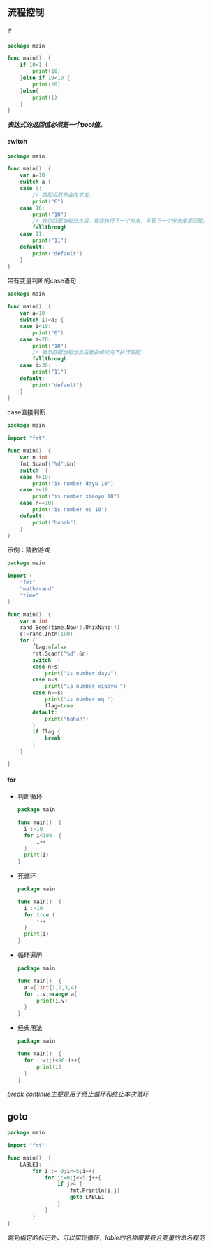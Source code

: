 ## 流程控制

#### if

```go
package main

func main()  {
	if 10>1 {
		print(10)
	}else if 10<10 {
		print(20)
	}else{
		print(1)
	}
}
```

***表达式的返回值必须是一个bool值。***

#### switch

```go
package main

func main()  {
	var a=10
	switch a {
	case 6:
        // 匹配后就不会向下走。
		print("6")
	case 10:
		print("10")
        // 表示匹配当前分支后，还会执行下一个分支，不管下一个分支是否匹配。
		fallthrough
	case 11:
		print("11")
	default:
		print("default")
	}
}
```

带有变量判断的case语句

```go
package main

func main()  {
	var a=10
	switch i:=a; {
	case i<10:
		print("6")
	case i<20:
		print("10")
		// 表示匹配当前分支后还会继续向下执行匹配
		fallthrough
	case i>30:
		print("11")
	default:
		print("default")
	}
}
```

case直接判断

```go
package main

import "fmt"

func main()  {
	var n int
	fmt.Scanf("%d",&n)
	switch  {
	case n>10:
		print("is number dayu 10")
	case n<10:
		print("is number xiaoyu 10")
	case n==10:
		print("is number eq 10")
	default:
		print("hahah")
	}
}
```

示例：猜数游戏

```go
package main

import (
	"fmt"
	"math/rand"
	"time"
)

func main()  {
	var n int
	rand.Seed(time.Now().UnixNano())
	s:=rand.Intn(100)
	for {
		flag:=false
		fmt.Scanf("%d",&n)
		switch  {
		case n>s:
			print("is number dayu")
		case n<s:
			print("is number xiaoyu ")
		case n==s:
			print("is number eq ")
			flag=true
		default:
			print("hahah")
		}
		if flag {
			break
		}
	}

}
```

#### for

- 判断循环

  ```go
  package main
  
  func main()  {
  	i :=10
  	for i<100  {
  		i++
  	}
  	print(i)
  }
  ```

- 死循环

  ```go
  package main
  
  func main()  {
  	i :=10
  	for true {
  		i++
  	}
  	print(i)
  }
  ```

- 循环遍历

  ```go
  package main
  
  func main()  {
  	a:=[]int{1,2,3,4}
  	for i,v:=range a{
  		print(i,v)
  	}
  }
  ```

- 经典用法

  ```go
  package main
  
  func main()  {
  	for i:=1;i<10;i++{
  		print(i)
  	}
  }
  ```

*break continue主要是用于终止循环和终止本次循环* 

## goto

```go
package main

import "fmt"

func main()  {
	LABLE1:
		for i := 0;i<=5;i++{
			for j:=0;j<=5;j++{
				if j>4 {
					fmt.Println(i,j)
					goto LABLE1
				}
			}
		}
}
```

*跳到指定的标记处，可以实现循环，lable的名称需要符合变量的命名规范*

